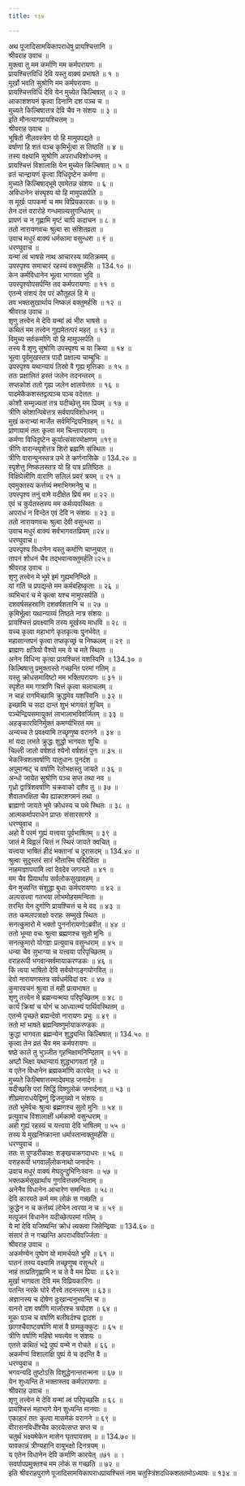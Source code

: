 ```yaml
---
title: १३४

---
```

अथ पूजादिसामयिकापराधेषु प्रायश्चित्तानि ॥  
श्रीवराह उवाच ॥  
मुक्त्वा तु मम कर्माणि मम कर्मपरायणः ॥  
प्रायश्चित्तविधिं देवि यस्तु वाक्यं प्रभाषते ॥ १ ॥  
मूर्खो भवति सुश्रोणि मम कर्मपरायणः ॥  
प्रायश्चित्तविधिं देवि येन मुच्येत किल्बिषात् ॥ २ ॥  
आकाशशयनं कृत्वा दिनानि दश पञ्च च ॥  
मुच्यते किल्बिषात्तत्र देवि चैव न संशयः ॥ ३ ॥  
इति मौनत्यागप्रायश्चित्तम् ॥  
श्रीवराह उवाच ॥  
भूषितो नीलवस्त्रेण यो हि मामुपपद्यते ॥  
वर्षाणां हि शतं पञ्च कृमिर्भूत्वा स तिष्ठति ॥ ४ ॥  
तस्य वक्ष्यामि सुश्रोणि अपराधविशोधनम् ॥  
प्रायश्चित्तं विशालाक्षि येन मुच्येत किल्बिषात् ॥ ५ ॥  
व्रतं चान्द्रायणं कृत्वा विधिदृष्टेन कर्मणा ॥  
मुच्यते किल्बिषाद्भूमे एवमेतन्न संशयः ॥ ६ ॥  
अविधानेन संस्पृश्य यो हि मामुपसर्पति ॥  
स मूर्खः पापकर्मा च मम विप्रियकारकः ॥ ७ ॥  
तेन दत्तं वरारोहे गन्धमाल्यसुगन्धितम् ॥  
प्रापणं च न गृह्णामि मृष्टं चापि कदाचन ॥ ८ ॥  
ततो नारायणवचः श्रुत्वा सा संशितव्रता ॥  
उवाच मधुरं वाक्यं धर्मकामा वसुन्धरा ॥ ९ ॥  
धरण्युवाच ॥  
यन्मां त्वं भाषसे नाथ आचारस्य व्यतिक्रमम् ॥  
उपस्पृश्य समाचारं रहस्यं वक्तुमर्हसि ॥ 134.१० ॥  
केन कर्मविधानेन भूत्वा भागवता भुवि ॥  
उपस्पृश्योपसर्पन्ति तव कर्मपरायणाः ॥ ११ ॥  
एतन्मे संशयं देव परं कौतूहलं हि मे ॥  
तव भक्तसुखार्थाय निष्कलं वक्तुमर्हसि ॥ १२ ॥  
श्रीवराह उवाच ॥  
शृणु तत्त्वेन मे देवि यन्मां त्वं भीरु भाषसे ॥  
कथितं मम तत्त्वेन गुह्यमेतत्परं महत् ॥ १३ ॥  
विमुच्य सर्वकर्माणि यो हि मामुपसर्पति ॥  
तस्य वै शृणु सुश्रोणि उपस्पृश्य च या क्रिया ॥ १४ ॥  
भूत्वा पूर्वमुखस्तत्र पादौ प्रक्षाल्य चाम्बुभिः ॥  
उपस्पृश्य यथान्यायं तिस्रो वै गृह्य मृत्तिकाः ॥ १५ ॥  
ततः प्रक्षालितं हस्तं जलेन तदनन्तरम् ॥  
सप्तकोशं ततो गृह्य जलेन क्षालयेत्ततः ॥ १६ ॥  
पादमेकैकशस्तद्वत्पञ्च पञ्च वदेत्ततः ॥  
कोशौ सम्मृज्यतां तत्र यदीच्छेत्तु मम प्रियम् ॥ १७ ॥  
त्रीणि कोशान्पिबेत्तत्र सर्वपापविशोधनम् ॥  
मुखं कराभ्यां मार्जेत सर्वमिन्द्रियनिग्रहम् ॥ १८ ॥  
प्राणायामं ततः कृत्वा मम चिन्तापरायणः ॥  
कर्मणा विधिदृष्टेन कुर्यात्संसारमोक्षणम् ॥१९॥  
त्रीणि वारान्स्पृशेत्तत्र शिरो ब्रह्मणि संस्थितः ॥  
त्रीणि वारान्पुनस्तत्र उभे ते कर्णनासिके ॥ 134.२० ॥  
स्पृशेत्तु निष्कलस्तत्र यो हि यत्र प्रतिष्ठितः ॥  
विक्षिपेत्त्रीणि वाराणि सलिलं प्रवरं त्रयम् ॥ २१ ॥  
एवमुक्तस्य कर्त्तव्यं ममाभिगमनेषु च ॥  
उपस्पृश्य तनुं वामे यदीक्षेत प्रियं मम ॥ २२ ॥  
एवं च कुर्वतस्तस्य मम कर्मव्यवस्थितः ॥  
अपराधं न विन्देत एवं देवि न संशयः ॥ २३ ॥  
ततो नारायणवचः श्रुत्वा देवी वसुन्धरा ॥  
उवाच मधुरं वाक्यं सर्वभागवतप्रियम् ॥२४॥  
धरण्युवाच॥  
उपस्पृश्य विधानेन यस्तु कर्माणि चाप्नुयात् ॥  
तापनं शोधनं चैव तद्भवान्वक्तुमर्हति॥२५॥  
श्रीवराह उवाच ॥  
शृणु तत्त्वेन मे भूमे इमं गुह्यमनिन्दिते ॥  
यां गतिं च प्रपद्यन्ते मम कर्मबहिष्कृताः ॥ २६ ॥  
व्यभिचारं च मे कृत्वा यश्च मामुपसर्पति ॥  
दशवर्षसहस्राणि दशवर्षशतानि च ॥ २७ ॥  
कृमिर्भूत्वा यथान्याय्यं तिष्ठते नात्र संशयः ॥  
प्रायश्चित्तं प्रवक्ष्यामि तस्य मूर्खस्य माधवि ॥ २८ ॥  
यच्च कृत्वा महाभागे कृतकृत्यः पुनर्भवेत् ॥  
महासान्तपनं कृत्वा तप्तकृच्छ्रं च निष्कलम् ॥ २९ ॥  
ब्राह्मणः क्षत्रियो वैश्यो मम ये च मते स्थिताः ॥  
अनेन विधिना कृत्वा प्रायश्चित्तं यशस्विनि ॥ 134.३० ॥  
किल्बिषात्तु प्रमुक्तास्ते गच्छन्ति परमां गतिम् ॥  
यस्तु क्रोधसमाविष्टो मम भक्तिपरायणः ॥ ३१ ॥  
स्पृशेत मम गात्राणि चित्तं कृत्वा चलाचलम् ॥  
न चाहं रागमिच्छामि क्रुद्धमेव यशस्विनि ॥ ३२ ॥  
इच्छामि च सदा दान्तं शुभं भागवतं शुचिम् ॥  
पञ्चेन्द्रियसमायुक्तं लाभालाभविवर्जितम् ॥ ३३ ॥  
अहङ्कारविनिर्मुक्तं कमर्ण्यभिरतं मम ॥  
अन्यच्च ते प्रवक्ष्यामि तच्छृणुष्व वरानने ॥ ३४ ॥  
मां यदा लभते क्रुद्धः शुद्धो भागवतः शुचिः ॥  
चिल्ली जातो वर्षशतं श्येनो वर्षशतं पुनः ॥ ३५ ॥  
भेकस्त्रिशतवर्षाणि यातुधानः पुनर्दश ॥  
अपुमान्षट् च वर्षाणि रेतोभक्षस्तु जायते ॥ ३६ ॥  
अन्धो जायेत सुश्रोणि पञ्च सप्त तथा नव ॥  
गृध्रो द्वात्रिंशवर्षाणि चक्रवाको दशैव तु ॥ ३७ ॥  
शैवालभक्षिता चैव ह्याकाशगमनं तथा ॥  
ब्राह्मणो जायते भूमे क्रोधस्य च पथे स्थितः ॥ ३८ ॥  
आत्मकर्मापराधेन प्राप्तः संसारसागरे ॥  
धरण्युवाच ॥  
अहो वै परमं गुह्यं यत्त्वया पूर्वभाषितम् ॥ ३९ ॥  
जातं मे विह्वलं चित्तं न स्थिरं जायते क्वचित् ॥  
यत्त्वया भाषितं हीदं भक्तानां च दुरासदम् ॥ 134.४० ॥  
श्रुत्वा सुदुस्तरं सारं भीतास्मि परिदेविता ॥  
नाहमाज्ञापयामि त्वां देवदेव जगत्पते ॥ ४१ ॥  
मम चैव प्रियार्थाय सर्वलोकसुखावहम् ॥  
येन मुच्यन्ति संशुद्धा बुधाः कर्मपरायणाः ॥ ४२ ॥  
अल्पसत्त्वा गतभया लोभमोहसमन्विताः ॥  
तरन्ति येन दुर्गाणि प्रायश्चित्तं च मे वद ॥ ४३ ॥  
ततः कमलपत्राक्षो वराहः सम्मुखे स्थितः ॥  
सनत्कुमारो मे भक्तो पुनर्नारायणोऽब्रवीत् ॥ ४४ ॥  
ततो भूम्या वचः श्रुत्वा ब्रह्मणश्च सुतो मुनिः ॥  
सनत्कुमारो योगज्ञः प्रत्युवाच वसुन्धराम् ॥ ४५ ॥  
धन्या चैव सुभाग्या च यत्त्वया परिपृच्छितम् ॥  
वराहरूपी भगवान्सर्वमायाकरण्डकः ॥ ४६ ॥  
किं त्वया भाषितो देवि सर्वयोगाङ्गयोगवित् ॥  
देवो नारायणस्तत्र सर्वधर्मविदां वरः ॥ ४७ ॥  
कुमारवचनं श्रुत्वा तं मही प्रत्यभाषत ॥  
शृणु तत्त्वेन मे ब्रह्मन्यन्मया परिपृच्छितम् ॥ ४८ ॥  
कार्यं क्रियां च योगं च आध्यात्म्यं पार्थिवस्थितम् ॥  
एतन्मे पृच्छते ब्रह्मन्देवो नारायणः प्रभुः ॥ ४९ ॥  
ततो मां भाषते ब्रह्मन्विष्णुर्मायाकरण्डकः ॥  
क्रुद्धा भागवता ब्रह्मन्येन शुद्ध्यन्ति किल्बिषात् ॥ 134.५० ॥  
कृत्वा तेन व्रतं चैव मम कर्मपरायणः ॥  
षष्ठे काले तु भुञ्जीत गृहभिक्षामनिन्दिताम् ॥ ५१ ॥  
अष्टौ भिक्षा यथान्यायं शुद्धभागवतां गृहे ॥  
य एतेन विधानेन ब्रह्मकर्माणि कारयेत् ॥ ५२ ॥  
मुच्यते किल्बिषात्तस्मादेवमाह जनार्दनः ॥  
यदीच्छसि परां सिद्धिं विष्णुलोकं जनार्दनात् ॥ ५३ ॥  
शीघ्रमाराधयेद्विष्णुं द्विजमुख्यो न संशयः ॥  
ततो भूमेर्वचः श्रुत्वा ब्रह्मणश्च सुतो मुनिः ॥ ५४ ॥  
प्रत्युवाच विशालाक्षीं धर्मकामो वसुन्धराम् ॥  
अहो गुह्यं रहस्यं च यत्त्वया देवि भाषितम् ॥ ५५ ॥  
तस्य ये मुखनिष्क्रान्ता धर्मास्तान्वक्तुमर्हसि ॥  
धरण्युवाच ॥  
ततः स पुण्डरीकाक्षः शङ्खचक्रगदाधरः ॥ ५६ ॥  
वराहरूपी भगवाल्ँलोकनाथो जनार्दनः ।  
उवाच मधुरं वाक्यं मेघदुन्दुभिनिःस्वनः ॥ ५७ ॥  
भक्तकर्मसुखार्थाय गुणवित्तसमन्विताम् ॥  
अनेनैव विधानेन आचारेण समन्वितः ॥ ५८॥  
देवि कारयते कर्म मम लोकं स गच्छति ॥  
क्रुद्धेन न च कर्त्तव्यं लोभेन त्वरया न च ॥ ५९ ॥  
मत्पूजनं विधानेन यदीच्छेत्परमां गतिम् ॥  
ये मां देवि यजिष्यन्ति क्रोधं त्यक्त्वा जितेन्द्रियाः ॥ 134.६० ॥  
संसारं ते न गच्छन्ति अपराधविवर्ज्जिताः ॥  
श्रीवराह उवाच ॥  
अकर्मण्येन पुष्पेण यो मामर्चयते भुवि ॥ ६१ ॥  
पातनं तस्य वक्ष्यामि तच्छृणुष्व वसुन्धरे ॥  
नाहं तत्प्रतिगृह्णामि न च ते वै मम प्रियाः ॥ ६२॥  
मूर्खा भागवता देवि मम विप्रियकारिणः ॥  
पतन्ति नरके घोरे रौरवे तदनन्तरम् ॥ ६३॥  
अज्ञानस्य च दोषेण दुःखान्यनुभवन्ति च ॥  
वानरो दश वर्षाणि मार्जारश्च त्रयोदश ॥ ६४ ॥  
मूकः पञ्च च वर्षाणि बलीवर्दश्च द्वादश ॥  
छागश्चैवाष्टवर्षाणि मासं वै ग्रामकुक्कुटः ॥ ६५ ॥  
त्रीणि वर्षाणि महिषो भवत्येव न संशयः ॥  
एतत्ते कथितं भद्रे पुष्पं यन्मे न रोचते ॥ ६६ ॥  
अकर्मण्यं विशालाक्षि पुष्पं ये च ददन्ति वै ॥  
धरण्युवाच ॥  
भगवन्यदि तुष्टोऽसि विशुद्धेनान्तरान्मना ॥ ६७ ॥  
येन शुध्यन्ति ते भक्तास्तव कर्मपरायणाः ॥  
श्रीवराह उवाच ॥  
शृणु तत्त्वेन मे देवि यन्मां त्वं परिपृच्छसि ॥ ६८ ॥  
प्रायश्चित्तं महाभागे येन शुध्यन्ति मानवाः ॥  
एकाहारं ततः कृत्वा मासमेकं वरानने ॥ ६९ ॥  
वीरासनविधींश्चैव कारयेत्सप्त सप्त च ॥  
चतुर्थं भक्ष्यमेकेन मासेन घृतपायसम् ॥ ॥ 134.७० ॥  
यावकान्नं त्रीण्यहानि वायुभक्षो दिनत्रयम् ॥  
य एतेन विधानेन देवि कर्माणि कारयेत् ॥७१ ॥ ।  
सवर्पापप्रमुक्तश्च मम लोकं स गच्छति ॥ ७२ ॥  
इति श्रीवराहपुराणे पूजादिसामयिकापराधप्रायश्चित्तं नाम चतुस्त्रिंशदधिकशततमोऽध्यायः ॥ १३४ ॥